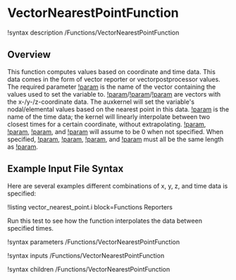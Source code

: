 # VectorNearestPointFunction

!syntax description /Functions/VectorNearestPointFunction

## Overview

This function computes values based on coordinate and time data. This data comes in the form of vector reporter or vectorpostprocessor values. The required parameter [!param](/Functions/VectorNearestPointFunction/value) is the name of the vector containing the values used to set the variable to. [!param](/Functions/VectorNearestPointFunction/coord_x)/[!param](/Functions/VectorNearestPointFunction/coord_y)/[!param](/Functions/VectorNearestPointFunction/coord_z) are vectors with the x-/y-/z-coordinate data. The auxkernel will set the variable's nodal/elemental values based on the nearest point in this data. [!param](/Functions/VectorNearestPointFunction/time) is the name of the time data; the kernel will linearly interpolate between two closest times for a certain coordinate, without extrapolating. [!param](/Functions/VectorNearestPointFunction/coord_x), [!param](/Functions/VectorNearestPointFunction/coord_y), [!param](/Functions/VectorNearestPointFunction/coord_z), and [!param](/Functions/VectorNearestPointFunction/time) will assume to be 0 when not specified. When specified, [!param](/Functions/VectorNearestPointFunction/coord_x), [!param](/Functions/VectorNearestPointFunction/coord_y), [!param](/Functions/VectorNearestPointFunction/coord_z), and [!param](/Functions/VectorNearestPointFunction/time) must all be the same length as [!param](/Functions/VectorNearestPointFunction/value).

## Example Input File Syntax

Here are several examples different combinations of x, y, z, and time data is specified:

!listing vector_nearest_point.i block=Functions Reporters

Run this test to see how the function interpolates the data between specified times.

!syntax parameters /Functions/VectorNearestPointFunction

!syntax inputs /Functions/VectorNearestPointFunction

!syntax children /Functions/VectorNearestPointFunction
